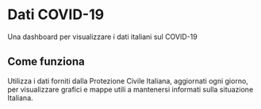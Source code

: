 # Dati COVID-19

Una dashboard per visualizzare i dati italiani sul COVID-19

## Come funziona

Utilizza i dati forniti dalla Protezione Civile Italiana, aggiornati ogni giorno, per visualizzare grafici e mappe utili a mantenersi informati sulla situazione Italiana.